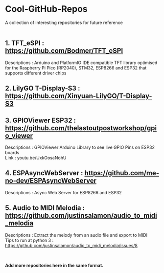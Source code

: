 # Cool-GitHub-Repos
A collection of interesting repositories for future reference
<br></br>
## 1. TFT_eSPI : https://github.com/Bodmer/TFT_eSPI
Descriptions : Arduino and PlatformIO IDE compatible TFT library optimised for the Raspberry Pi Pico (RP2040), STM32, ESP8266 and ESP32 that supports different driver chips 

## 2. LilyGO T-Display-S3 : https://github.com/Xinyuan-LilyGO/T-Display-S3

## 3. GPIOViewer ESP32 : https://github.com/thelastoutpostworkshop/gpio_viewer
Descriptions : GPIOViewer Arduino Library to see live GPIO Pins on ESP32 boards\
Link : youtu.be/UxkOosaNohU

## 4. ESPAsyncWebServer : https://github.com/me-no-dev/ESPAsyncWebServer
Descriptions : Async Web Server for ESP8266 and ESP32

## 5. Audio to MIDI Melodia : https://github.com/justinsalamon/audio_to_midi_melodia
Descriptions : Extract the melody from an audio file and export to MIDI\
Tips to run at python 3 : https://github.com/justinsalamon/audio_to_midi_melodia/issues/8

<br></br>
**Add more repositories here in the same format.**
